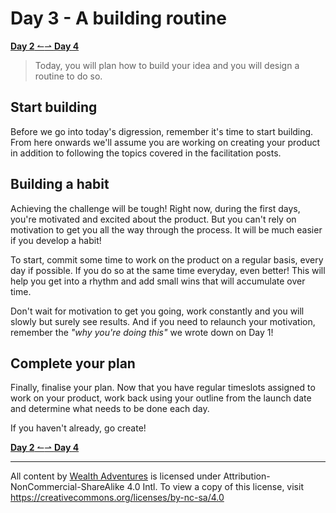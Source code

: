 # Day 3 - A building routine

[**Day 2** ↼](21Q1_Day2.md)[⇀ **Day 4**](21Q1_Day4.md)

> Today, you will plan how to build your idea and you will design a routine to do so.

## Start building

Before we go into today's digression, remember it's time to start building. From here onwards we'll assume you are working on creating your product in addition to following the topics covered in the facilitation posts.

## Building a habit

Achieving the challenge will be tough! Right now, during the first days, you're motivated and excited about the product. But you can't rely on motivation to get you all the way through the process. It will be much easier if you develop a habit!

To start, commit some time to work on the product on a regular basis, every day if possible. If you do so at the same time everyday, even better! This will help you get into a rhythm and add small wins that will accumulate over time.
<!-- (see Atomic habits) -->

Don't wait for motivation to get you going, work constantly and you will slowly but surely see results. And if you need to relaunch your motivation, remember the _"why you're doing this"_ we wrote down on Day 1!
## Complete your plan

Finally, finalise your plan. Now that you have regular timeslots assigned to work on your product, work back using your outline from the launch date and determine what needs to be done each day.

If you haven't already, go create!

[**Day 2** ↼](21Q1_Day2.md)[⇀ **Day 4**](21Q1_Day4.md)

---

All content by [Wealth Adventures](https://wealthadventures.org) is licensed under Attribution-NonCommercial-ShareAlike 4.0 Intl. To view a copy of this license, visit <https://creativecommons.org/licenses/by-nc-sa/4.0>
